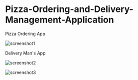 # Pizza-Ordering-and-Delivery-Management-Application

Pizza Ordering App

![screenshot1](https://cloud.githubusercontent.com/assets/11568137/14499657/cc2eab40-01bc-11e6-8836-e864776a14f6.png)

Delivery Man's App

![screenshot2](https://cloud.githubusercontent.com/assets/11568137/14499913/a6e5ca84-01bd-11e6-93ef-07a2ac5ea1f0.png)

![screenshot3](https://cloud.githubusercontent.com/assets/11568137/14499917/aaae9650-01bd-11e6-9a5a-92f3d07eba98.png)

